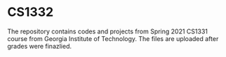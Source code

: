 # CS1332
The repository contains codes and projects from Spring 2021 CS1331 course from Georgia Institute of Technology. The files are uploaded after grades were finazlied.
